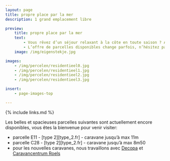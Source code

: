 ```yaml
---
layout: page
title: propre place par la mer
description: 1 grand emplacement libre

preview:
    title: propre place par la mer
    text:
        - Vous rêvez d’un séjour relaxant à la côte en toute saison ? Alors, nos parcelles résidentielles sont idéales.
        - L’offre de parcelles disponibles change parfois, n’hésitez pas à nous contacter pour connaître les options actuelles ou prenez rendez-vous pour venir découvrir l’ambiance par vous-même.
    image: /img/eigenstekje.jpg

images:
    - /img/percelen/residentieel0.jpg
    - /img/percelen/residentieel1.jpg
    - /img/percelen/residentieel2.jpg
    - /img/percelen/residentieel3.jpg

insert:
    - page-images-top

---
```


{% include links.md %}

Les belles et spacieuses parcelles suivantes sont actuellement encore disponibles, vous êtes la bienvenue pour venir visiter:

- parcelle E11 - [type 2][type_2.fr] - caravane jusqu’à max 11m
- parcelle C28 - [type 2][type_2.fr] - caravane jusqu’à max 8m50
- pour les nouvelles caravanes, nous travaillons avec [Decopa](https://fr.decopa.be/) et [Caravancentrum Roels](https://www.caravancentrumroels.be/?lang=fr)
